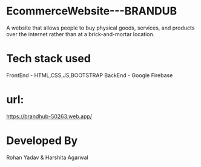 # EcommerceWebsite---BRANDUB
A website that allows people to buy physical goods, services, and products over the internet rather than at a brick-and-mortar location.
# Tech stack used 
FrontEnd - HTML,CSS,JS,BOOTSTRAP
BackEnd - Google Firebase
# url:
https://brandhub-50263.web.app/
# Developed By 
Rohan Yadav & Harshita Agarwal
